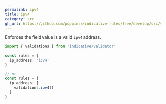 ```yaml
---
permalink: ipv4
title: ipv4
category: src
gh_url: https://github.com/poppinss/indicative-rules/tree/develop/src/validations/string/ipv4.ts
---
```


Enforces the field value is a valid `ipv4` address.
 
```ts
import { validations } from 'indicative/validator'
 
const rules = {
  ip_address: 'ipv4'
}
 
// or
const rules = {
  ip_address: [
    validations.ipv4()
  ]
}
```